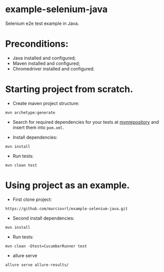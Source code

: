 # example-selenium-java

Selenium e2e test example in Java.

# Preconditions:

- Java installed and configured;
- Maven installed and configured;
- Chromedriver installed and configured.

# Starting project from scratch.

- Create maven project structure:

```
mvn archetype:generate
```

- Search for required dependencies for your tests at [mvnrepository](https://mvnrepository.com/) and insert them into `pom.xml`.

- Install dependencies:

```
mvn install
```

- Run tests:

```
mvn clean test
```

# Using project as an example.

- First clone project:

```
https://github.com/marciovrl/example-selenium-java.git
```

- Second install dependencies:

```
mvn install
```

- Run tests:

```
mvn clean -Dtest=CucumberRunner test
```

- allure serve

```
allure serve allure-results/
```
